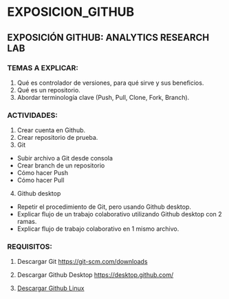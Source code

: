 # EXPOSICION_GITHUB

## EXPOSICIÓN GITHUB: ANALYTICS RESEARCH LAB

### TEMAS A EXPLICAR:

1.	Qué es controlador de versiones, para qué sirve y sus beneficios.
2.  Qué es un repositorio.
3.  Abordar terminología clave (Push, Pull, Clone, Fork, Branch).

### ACTIVIDADES:
1.	Crear cuenta en Github.
2.	Crear repositorio de prueba.
3.	Git
  -	Subir archivo a Git desde consola
  -	Crear branch de un repositorio
  -	Cómo hacer Push
  -	Cómo hacer Pull
4.	Github desktop
  -	Repetir el procedimiento de Git, pero usando Github desktop.
  -	Explicar flujo de un trabajo colaborativo utilizando Github desktop con 2 ramas.
  -	Explicar flujo de trabajo colaborativo en 1 mismo archivo.
  
  
  ### REQUISITOS:
  1. Descargar Git
  https://git-scm.com/downloads
  
  2. Descargar Github Desktop
  https://desktop.github.com/
  
 3. [Descargar Github Linux](https://github.com/shiftkey/desktop)
